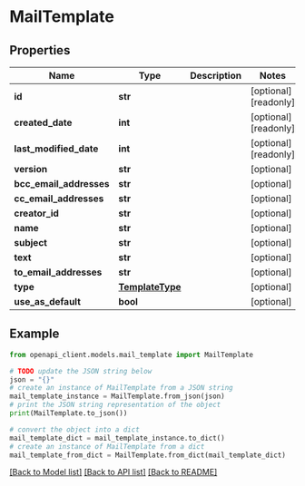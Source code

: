 # MailTemplate


## Properties

Name | Type | Description | Notes
------------ | ------------- | ------------- | -------------
**id** | **str** |  | [optional] [readonly] 
**created_date** | **int** |  | [optional] [readonly] 
**last_modified_date** | **int** |  | [optional] [readonly] 
**version** | **str** |  | [optional] 
**bcc_email_addresses** | **str** |  | [optional] 
**cc_email_addresses** | **str** |  | [optional] 
**creator_id** | **str** |  | [optional] 
**name** | **str** |  | [optional] 
**subject** | **str** |  | [optional] 
**text** | **str** |  | [optional] 
**to_email_addresses** | **str** |  | [optional] 
**type** | [**TemplateType**](TemplateType.md) |  | [optional] 
**use_as_default** | **bool** |  | [optional] 

## Example

```python
from openapi_client.models.mail_template import MailTemplate

# TODO update the JSON string below
json = "{}"
# create an instance of MailTemplate from a JSON string
mail_template_instance = MailTemplate.from_json(json)
# print the JSON string representation of the object
print(MailTemplate.to_json())

# convert the object into a dict
mail_template_dict = mail_template_instance.to_dict()
# create an instance of MailTemplate from a dict
mail_template_from_dict = MailTemplate.from_dict(mail_template_dict)
```
[[Back to Model list]](../README.md#documentation-for-models) [[Back to API list]](../README.md#documentation-for-api-endpoints) [[Back to README]](../README.md)


